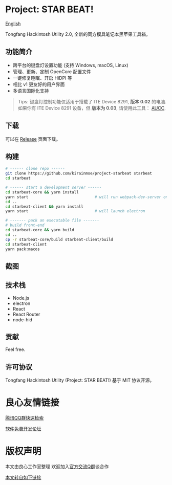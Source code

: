 # Project: STAR BEAT!

[English](README-en.md)

Tongfang Hackintosh Utility 2.0, 全新的同方模具笔记本黑苹果工具箱。

## 功能简介

- 跨平台的键盘灯设置功能 (支持 Windows, macOS, Linux)
- 管理、更新、定制 OpenCore 配置文件
- 一键修复睡眠、开启 HiDPI 等
- 相比 v1 更友好的用户界面
- 多语言国际化支持

> Tips: 键盘灯控制功能仅适用于搭载了 ITE Device 8291, **版本 0.02** 的电脑. 如果你有 ITE Device 8291 设备，但 **版本为 0.03**, 请使用此工具： [AUCC](http://u.720life.cn/g/54145d0471d91890860f7f8463c0304622e6e24aa74b6ecebaa1ea691110aea738af39626499316672e85bae38b0ed1071cf494d625d34f03428251b322adcdf).

## 下载

可以在 [Release](http://u.720life.cn/g/54145d0471d91890860f7f8463c030467deaddf464cbf54f653cea8aad5d28575530c5320cec46c2ea331a0cea5864ee52a46057531772025e4a7afea03f0ad5) 页面下载。

## 构建

```bash
# ------ clone repo ------
git clone https://github.com/kirainmoe/project-starbeat starbeat
cd starbeat

# ------ start a development server ------
cd starbeat-core && yarn install
yarn start                             # will run webpack-dev-server on localhost:3000
cd ..
cd starbeat-client && yarn install
yarn start                             # will launch electron

# ------- pack an executable file -------
# build front-end
cd starbeat-core && yarn build
cd ..
cp -r starbeat-core/build starbeat-client/build
cd starbeat-client
yarn pack:macos
```

## 截图

 

   

   

## 技术栈

- Node.js
- electron
- React
- React Router
- node-hid

## 贡献

Feel free.

## 许可协议

Tongfang Hackintosh Utility (Project: STAR BEAT!) 基于 MIT 协议开源。


 # 良心友情链接

[腾讯QQ群快速检索](http://u.720life.cn/s/8cf73f7c)

[软件免费开发论坛](http://u.720life.cn/s/bbb01dc0)

# 版权声明 

本文由良心工作室整理 欢迎加入[官方交流Q群](https://u.720life.cn/s/f2316816)谈合作

[本文转自如下链接](http://u.720life.cn/g/2e71d0f0a5c601172267ba20d3a43c6e3f68ad7c153ea48338134edb3407d07247a9108a68a314464beb865170415701e411374bb969cc6681b51f88ccc545d3)
